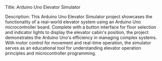 Title: Arduino Uno Elevator Simulator

Description: This Arduino Uno Elevator Simulator project showcases the functionality of a real-world elevator system using an Arduino Uno microcontroller board. Complete with a button interface for floor selection and indicator lights to display the elevator cabin's position, the project demonstrates the Arduino Uno's efficiency in managing complex systems. With motor control for movement and real-time operation, the simulator serves as an educational tool for understanding elevator operation principles and microcontroller programming.
